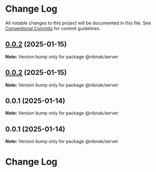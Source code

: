 # Change Log

All notable changes to this project will be documented in this file.
See [Conventional Commits](https://conventionalcommits.org) for commit guidelines.

## [0.0.2](https://github.com/TheNikNakCollective/NikNakServer/compare/v0.0.1...v0.0.2) (2025-01-15)

**Note:** Version bump only for package @niknak/server

## [0.0.2](https://github.com/TheNikNakCollective/NikNakServer/compare/v0.0.1...v0.0.2) (2025-01-15)

**Note:** Version bump only for package @niknak/server

## 0.0.1 (2025-01-14)

**Note:** Version bump only for package @niknak/server

## 0.0.1 (2025-01-14)

**Note:** Version bump only for package @niknak/server

# Change Log
